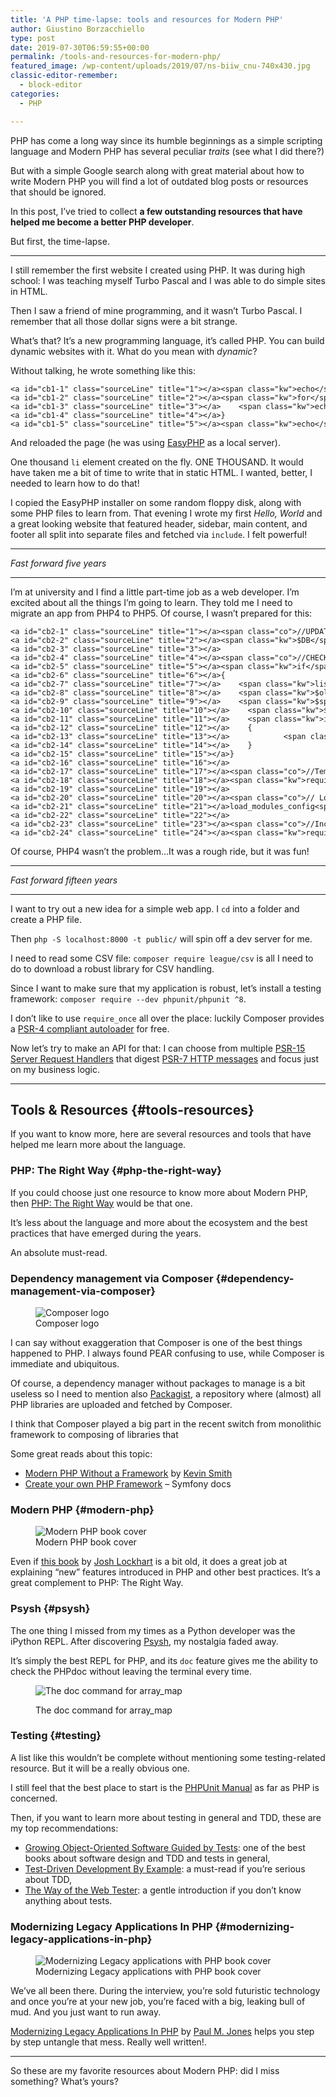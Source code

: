 ```yaml
---
title: 'A PHP time-lapse: tools and resources for Modern PHP'
author: Giustino Borzacchiello
type: post
date: 2019-07-30T06:59:55+00:00
permalink: /tools-and-resources-for-modern-php/
featured_image: /wp-content/uploads/2019/07/ns-biiw_cnu-740x430.jpg
classic-editor-remember:
  - block-editor
categories:
  - PHP

---
```

PHP has come a long way since its humble beginnings as a simple scripting language and Modern PHP has several peculiar _traits_ (see what I did there?)

But with a simple Google search along with great material about how to write Modern PHP you will find a lot of outdated blog posts or resources that should be ignored.

In this post, I’ve tried to collect **a few outstanding resources that have helped me become a better PHP developer**.

But first, the time-lapse.

<!--more-->

<hr class="wp-block-separator" />

I still remember the first website I created using PHP. It was during high school: I was teaching myself Turbo Pascal and I was able to do simple sites in HTML.

Then I saw a friend of mine programming, and it wasn’t Turbo Pascal. I remember that all those dollar signs were a bit strange.

What’s that? It’s a new programming language, it’s called PHP. You can build dynamic websites with it. What do you mean with _dynamic_?

Without talking, he wrote something like this:

<div id="cb1" class="sourceCode">
  <pre class="sourceCode language-php"><code class="sourceCode php">&lt;a id="cb1-1" class="sourceLine" title="1">&lt;/a>&lt;span class="kw">echo&lt;/span> &lt;span class="st">'&lt;ul&gt;'&lt;/span>&lt;span class="ot">;&lt;/span>
&lt;a id="cb1-2" class="sourceLine" title="2">&lt;/a>&lt;span class="kw">for&lt;/span>&lt;span class="ot">(&lt;/span>&lt;span class="kw">$i&lt;/span>=&lt;span class="dv">0&lt;/span>&lt;span class="ot">;&lt;/span> &lt;span class="kw">$i&lt;/span>&lt;&lt;span class="dv">1000&lt;/span>&lt;span class="ot">;&lt;/span> &lt;span class="kw">$i&lt;/span>++&lt;span class="ot">)&lt;/span>{
&lt;a id="cb1-3" class="sourceLine" title="3">&lt;/a>    &lt;span class="kw">echo&lt;/span> &lt;span class="st">'&lt;li&gt;Item number '&lt;/span> . &lt;span class="kw">$i&lt;/span> . &lt;span class="st">'&lt;/li&gt;'&lt;/span>&lt;span class="ot">;&lt;/span>
&lt;a id="cb1-4" class="sourceLine" title="4">&lt;/a>}
&lt;a id="cb1-5" class="sourceLine" title="5">&lt;/a>&lt;span class="kw">echo&lt;/span> &lt;span class="st">'&lt;/ul&gt;'&lt;/span>&lt;span class="ot">;&lt;/span></code></pre>
</div>

And reloaded the page (he was using [EasyPHP][1] as a local server).

One thousand `li` element created on the fly. ONE THOUSAND. It would have taken me a bit of time to write that in static HTML. I wanted, better, I needed to learn how to do that!

I copied the EasyPHP installer on some random floppy disk, along with some PHP files to learn from. That evening I wrote my first _Hello, World_ and a great looking website that featured header, sidebar, main content, and footer all split into separate files and fetched via `include`. I felt powerful!

<hr class="wp-block-separator" />

_Fast forward five years_

<hr class="wp-block-separator" />

I’m at university and I find a little part-time job as a web developer. I’m excited about all the things I’m going to learn. They told me I need to migrate an app from PHP4 to PHP5. Of course, I wasn’t prepared for this:

<div id="cb2" class="sourceCode">
  <pre class="sourceCode language-php"><code class="sourceCode php">&lt;a id="cb2-1" class="sourceLine" title="1">&lt;/a>&lt;span class="co">//UPDATE LAST ACTION&lt;/span>
&lt;a id="cb2-2" class="sourceLine" title="2">&lt;/a>&lt;span class="kw">$DB&lt;/span>-&gt;Execute&lt;span class="ot">(&lt;/span>&lt;span class="st">"UPDATE users SET last_action=NOW() WHERE id="&lt;/span>.&lt;span class="kw">$_SESSION&lt;/span>&lt;span class="ot">[&lt;/span>&lt;span class="st">'fw_userid'&lt;/span>&lt;span class="ot">]&lt;/span> &lt;span class="ot">);&lt;/span>
&lt;a id="cb2-3" class="sourceLine" title="3">&lt;/a>
&lt;a id="cb2-4" class="sourceLine" title="4">&lt;/a>&lt;span class="co">//CHECK FOR EXPIRED PASSWORD&lt;/span>
&lt;a id="cb2-5" class="sourceLine" title="5">&lt;/a>&lt;span class="kw">if&lt;/span> &lt;span class="ot">(&lt;/span>&lt;span class="kw">$CONF&lt;/span>&lt;span class="ot">[&lt;/span>&lt;span class="st">'days_cpw'&lt;/span>&lt;span class="ot">]&lt;/span> &gt; &lt;span class="dv">0&lt;/span>&lt;span class="ot">)&lt;/span>
&lt;a id="cb2-6" class="sourceLine" title="6">&lt;/a>{
&lt;a id="cb2-7" class="sourceLine" title="7">&lt;/a>    &lt;span class="kw">list&lt;/span>&lt;span class="ot">(&lt;/span>&lt;span class="kw">$yy&lt;/span>&lt;span class="ot">,&lt;/span>&lt;span class="kw">$mm&lt;/span>&lt;span class="ot">,&lt;/span>&lt;span class="kw">$dd&lt;/span>&lt;span class="ot">)&lt;/span> = &lt;span class="fu">explode&lt;/span>&lt;span class="ot">(&lt;/span>&lt;span class="st">"-"&lt;/span>&lt;span class="ot">,&lt;/span>&lt;span class="kw">$_SESSION&lt;/span>&lt;span class="ot">[&lt;/span>&lt;span class="st">'user'&lt;/span>&lt;span class="ot">][&lt;/span>&lt;span class="st">'last_pw_change'&lt;/span>&lt;span class="ot">]);&lt;/span>
&lt;a id="cb2-8" class="sourceLine" title="8">&lt;/a>    &lt;span class="kw">$olddata&lt;/span> = &lt;span class="fu">mktime&lt;/span>&lt;span class="ot">(&lt;/span>&lt;span class="dv">2&lt;/span>&lt;span class="ot">,&lt;/span>&lt;span class="dv">0&lt;/span>&lt;span class="ot">,&lt;/span>&lt;span class="dv">0&lt;/span>&lt;span class="ot">,&lt;/span>&lt;span class="kw">$mm&lt;/span>&lt;span class="ot">,&lt;/span>&lt;span class="kw">$dd&lt;/span>&lt;span class="ot">,&lt;/span>&lt;span class="kw">$yy&lt;/span>&lt;span class="ot">);&lt;/span>
&lt;a id="cb2-9" class="sourceLine" title="9">&lt;/a>    &lt;span class="kw">$span&lt;/span> = &lt;span class="fu">time&lt;/span>&lt;span class="ot">()&lt;/span> - &lt;span class="kw">$olddata&lt;/span>&lt;span class="ot">;&lt;/span>
&lt;a id="cb2-10" class="sourceLine" title="10">&lt;/a>    &lt;span class="kw">$days_passed&lt;/span> = &lt;span class="kw">$span&lt;/span> / &lt;span class="ot">(&lt;/span>&lt;span class="dv">60&lt;/span>*&lt;span class="dv">60&lt;/span>*&lt;span class="dv">24&lt;/span>&lt;span class="ot">);&lt;/span>
&lt;a id="cb2-11" class="sourceLine" title="11">&lt;/a>    &lt;span class="kw">if&lt;/span> &lt;span class="ot">(&lt;/span>&lt;span class="kw">$days_passed&lt;/span> &gt; &lt;span class="kw">$CONF&lt;/span>&lt;span class="ot">[&lt;/span>&lt;span class="st">'days_cpw'&lt;/span>&lt;span class="ot">]&lt;/span> && !&lt;span class="fu">strstr&lt;/span>&lt;span class="ot">(&lt;/span>&lt;span class="kw">$_SERVER&lt;/span>&lt;span class="ot">[&lt;/span>&lt;span class="kw">SCRIPT_NAME&lt;/span>&lt;span class="ot">],&lt;/span>&lt;span class="st">"mod_user"&lt;/span>&lt;span class="ot">)&lt;/span> && !&lt;span class="fu">strstr&lt;/span>&lt;span class="ot">(&lt;/span>&lt;span class="kw">$_SERVER&lt;/span>&lt;span class="ot">[&lt;/span>&lt;span class="kw">SCRIPT_NAME&lt;/span>&lt;span class="ot">],&lt;/span>&lt;span class="st">"calendar_iframe"&lt;/span>&lt;span class="ot">)&lt;/span>  && !&lt;span class="fu">strstr&lt;/span>&lt;span class="ot">(&lt;/span>&lt;span class="kw">$_SERVER&lt;/span>&lt;span class="ot">[&lt;/span>&lt;span class="kw">SCRIPT_NAME&lt;/span>&lt;span class="ot">],&lt;/span>&lt;span class="st">"cron_web_start"&lt;/span>&lt;span class="ot">)&lt;/span> &lt;span class="ot">)&lt;/span>
&lt;a id="cb2-12" class="sourceLine" title="12">&lt;/a>    {
&lt;a id="cb2-13" class="sourceLine" title="13">&lt;/a>            &lt;span class="fu">header&lt;/span>&lt;span class="ot">(&lt;/span>&lt;span class="st">"location: "&lt;/span>.&lt;span class="kw">$CONF&lt;/span>&lt;span class="ot">[&lt;/span>&lt;span class="st">'url_base'&lt;/span>&lt;span class="ot">]&lt;/span>.&lt;span class="kw">$CONF&lt;/span>&lt;span class="ot">[&lt;/span>&lt;span class="st">'dir_modules'&lt;/span>&lt;span class="ot">]&lt;/span>.&lt;span class="st">'admin/pages/mod_user.php?id='&lt;/span>.&lt;span class="kw">$_SESSION&lt;/span>&lt;span class="ot">[&lt;/span>&lt;span class="st">'fw_userid'&lt;/span>&lt;span class="ot">]&lt;/span>.&lt;span class="st">'&action=cp'&lt;/span>&lt;span class="ot">);&lt;/span>
&lt;a id="cb2-14" class="sourceLine" title="14">&lt;/a>    }
&lt;a id="cb2-15" class="sourceLine" title="15">&lt;/a>}
&lt;a id="cb2-16" class="sourceLine" title="16">&lt;/a>
&lt;a id="cb2-17" class="sourceLine" title="17">&lt;/a>&lt;span class="co">//Template inizialization&lt;/span>
&lt;a id="cb2-18" class="sourceLine" title="18">&lt;/a>&lt;span class="kw">require_once&lt;/span> &lt;span class="ot">(&lt;/span>&lt;span class="st">"template.php"&lt;/span>&lt;span class="ot">);&lt;/span>
&lt;a id="cb2-19" class="sourceLine" title="19">&lt;/a>
&lt;a id="cb2-20" class="sourceLine" title="20">&lt;/a>&lt;span class="co">// Load Modules configuration in memory&lt;/span>
&lt;a id="cb2-21" class="sourceLine" title="21">&lt;/a>load_modules_config&lt;span class="ot">();&lt;/span>
&lt;a id="cb2-22" class="sourceLine" title="22">&lt;/a>
&lt;a id="cb2-23" class="sourceLine" title="23">&lt;/a>&lt;span class="co">//Include permission manager&lt;/span>
&lt;a id="cb2-24" class="sourceLine" title="24">&lt;/a>&lt;span class="kw">require_once&lt;/span> &lt;span class="ot">(&lt;/span>&lt;span class="st">"permission.php"&lt;/span>&lt;span class="ot">);&lt;/span></code></pre>
</div>

Of course, PHP4 wasn’t the problem…It was a rough ride, but it was fun!

<hr class="wp-block-separator" />

_Fast forward fifteen years_

<hr class="wp-block-separator" />

I want to try out a new idea for a simple web app. I `cd` into a folder and create a PHP file.

Then `php -S localhost:8000 -t public/` will spin off a dev server for me.

I need to read some CSV file: `composer require league/csv` is all I need to do to download a robust library for CSV handling.

Since I want to make sure that my application is robust, let’s install a testing framework: `composer require --dev phpunit/phpunit ^8`.

I don’t like to use `require_once` all over the place: luckily Composer provides a [PSR-4 compliant autoloader][2] for free.

Now let’s try to make an API for that: I can choose from multiple [PSR-15 Server Request Handlers][3] that digest [PSR-7 HTTP messages][4] and focus just on my business logic.

<hr class="wp-block-separator" />

## Tools & Resources {#tools-resources}

If you want to know more, here are several resources and tools that have helped me learn more about the language.

### PHP: The Right Way {#php-the-right-way}

If you could choose just one resource to know more about Modern PHP, then [PHP: The Right Way][5] would be that one.

It’s less about the language and more about the ecosystem and the best practices that have emerged during the years.

An absolute must-read.

### Dependency management via Composer {#dependency-management-via-composer}

<div class="wp-block-image">
  <figure class="aligncenter"><img src="https://i2.wp.com/giustino.blog/wp-content/uploads/2019/07/logo-composer.png?w=1100&#038;ssl=1" alt="Composer logo" data-recalc-dims="1" /><figcaption>Composer logo</figcaption></figure>
</div>

I can say without exaggeration that Composer is one of the best things happened to PHP. I always found PEAR confusing to use, while Composer is immediate and ubiquitous.

Of course, a dependency manager without packages to manage is a bit useless so I need to mention also [Packagist][6], a repository where (almost) all PHP libraries are uploaded and fetched by Composer.

I think that Composer played a big part in the recent switch from monolithic framework to composing of libraries that

Some great reads about this topic:

  * [Modern PHP Without a Framework][7] by [Kevin Smith][8]
  * [Create your own PHP Framework][9] &#8211; Symfony docs

### Modern PHP {#modern-php}

<div class="wp-block-image">
  <figure class="aligncenter"><img src="https://i0.wp.com/giustino.blog/wp-content/uploads/2019/07/modern-php-cover.jpg?w=1100&#038;ssl=1" alt="Modern PHP book cover" data-recalc-dims="1" /><figcaption>Modern PHP book cover</figcaption></figure>
</div>

Even if [this book][10] by [Josh Lockhart][11] is a bit old, it does a great job at explaining “new” features introduced in PHP and other best practices. It’s a great complement to PHP: The Right Way.

### Psysh {#psysh}

The one thing I missed from my times as a Python developer was the iPython REPL. After discovering [Psysh][12], my nostalgia faded away.

It’s simply the best REPL for PHP, and its `doc` feature gives me the ability to check the PHPdoc without leaving the terminal every time.<figure class="wp-block-image">

<img src="https://i1.wp.com/giustino.blog/wp-content/uploads/2019/07/psysh-doc-command.png?w=1100&#038;ssl=1" alt="The doc command for array_map" data-recalc-dims="1" /> <figcaption>The doc command for array_map</figcaption></figure> 

### Testing {#testing}

A list like this wouldn’t be complete without mentioning some testing-related resource. But it will be a really obvious one.

I still feel that the best place to start is the [PHPUnit Manual][13] as far as PHP is concerned.

Then, if you want to learn more about testing in general and TDD, these are my top recommendations:

  * [Growing Object-Oriented Software Guided by Tests][14]: one of the best books about software design and TDD and tests in general,
  * [Test-Driven Development By Example][15]: a must-read if you’re serious about TDD,
  * [The Way of the Web Tester][16]: a gentle introduction if you don’t know anything about tests.

### Modernizing Legacy Applications In PHP {#modernizing-legacy-applications-in-php}

<div class="wp-block-image">
  <figure class="aligncenter"><img src="https://i2.wp.com/giustino.blog/wp-content/uploads/2019/07/modernizing-legacy-applications-php-book-cover.png?w=1100&#038;ssl=1" alt="Modernizing Legacy applications with PHP book cover" data-recalc-dims="1" /><figcaption>Modernizing Legacy applications with PHP book cover</figcaption></figure>
</div>

We’ve all been there. During the interview, you’re sold futuristic technology and once you’re at your new job, you’re faced with a big, leaking bull of mud. And you just want to run away.

[Modernizing Legacy Applications In PHP][17] by [Paul M. Jones][18] helps you step by step untangle that mess. Really well written!.

<hr class="wp-block-separator" />

So these are my favorite resources about Modern PHP: did I miss something? What’s yours?

 [1]: https://www.easyphp.org/
 [2]: https://www.php-fig.org/psr/psr-4/
 [3]: https://www.php-fig.org/psr/psr-15/
 [4]: https://www.php-fig.org/psr/psr-7/
 [5]: https://phptherightway.com/
 [6]: https://packagist.org/
 [7]: https://kevinsmith.io/modern-php-without-a-framework
 [8]: https://twitter.com/_kevinsmith
 [9]: https://symfony.com/doc/current/create_framework/index.html
 [10]: https://www.amazon.com/Modern-PHP-Features-Good-Practices/dp/1491905018
 [11]: https://twitter.com/codeguy
 [12]: https://psysh.org/
 [13]: https://phpunit.readthedocs.io/en/8.2/
 [14]: http://www.growing-object-oriented-software.com/
 [15]: https://www.amazon.it/Test-Driven-Development-Example-Kent-Beck/dp/0321146530
 [16]: https://pragprog.com/book/jrtest/the-way-of-the-web-tester
 [17]: https://leanpub.com/mlaphp
 [18]: http://paul-m-jones.com/